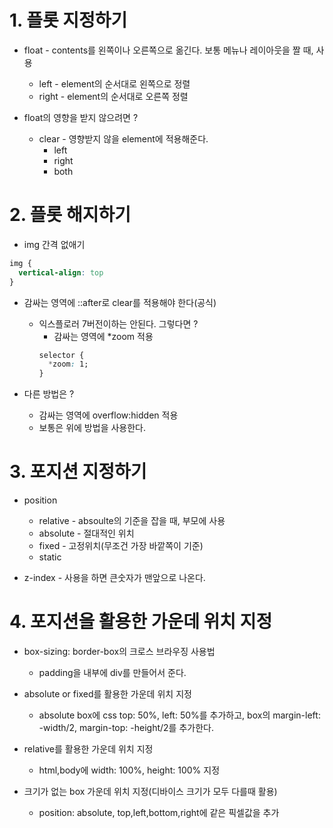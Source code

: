 # 1. 플롯 지정하기

* float - contents를 왼쪽이나 오른쪽으로 옮긴다. 보통 메뉴나 레이아웃을 짤 때, 사용
  * left - element의 순서대로 왼쪽으로 정렬
  * right - element의 순서대로 오른쪽 정렬

* float의 영향을 받지 않으려면 ?
  * clear - 영향받지 않을 element에 적용해준다.
    * left
    * right
    * both

# 2. 플롯 해지하기

* img 간격 없애기
```css
img {
  vertical-align: top
}
```

* 감싸는 영역에 ::after로 clear를 적용해야 한다(공식)
  * 익스플로러 7버전이하는 안된다. 그렇다면 ?
    * 감싸는 영역에 *zoom 적용
    ```css
    selector {
      *zoom: 1;
    }
    ```

* 다른 방법은 ?
  * 감싸는 영역에 overflow:hidden 적용
  * 보통은 위에 방법을 사용한다.

# 3. 포지션 지정하기

* position
  * relative - absoulte의 기준을 잡을 때, 부모에 사용
  * absolute - 절대적인 위치
  * fixed - 고정위치(무조건 가장 바깥쪽이 기준)
  * static

* z-index - 사용을 하면 큰숫자가 맨앞으로 나온다.

# 4. 포지션을 활용한 가운데 위치 지정

* box-sizing: border-box의 크로스 브라우징 사용법
  * padding을 내부에 div를 만들어서 준다.

* absolute or fixed를 활용한 가운데 위치 지정
  * absolute box에 css top: 50%, left: 50%를 추가하고, box의 margin-left: -width/2, margin-top: -height/2를 추가한다.

* relative를 활용한 가운데 위치 지정
  * html,body에 width: 100%, height: 100% 지정

* 크기가 없는 box 가운데 위치 지정(디바이스 크기가 모두 다를때 활용)
  * position: absolute, top,left,bottom,right에 같은 픽셀값을 추가